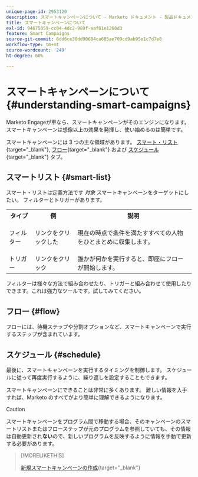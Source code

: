 ```yaml
---
unique-page-id: 2953120
description: スマートキャンペーンについて - Marketo ドキュメント - 製品ドキュメント
title: スマートキャンペーンについて
exl-id: 94675059-cc04-4dc2-989f-aaf81e1260d3
feature: Smart Campaigns
source-git-commit: 6dd6ce30dd90684ca685ae709cd9ab95e1c7d7e8
workflow-type: tm+mt
source-wordcount: '249'
ht-degree: 60%

---
```


# スマートキャンペーンについて {#understanding-smart-campaigns}

Marketo Engageが車なら、スマートキャンペーンがそのエンジンになります。 スマートキャンペーンは想像以上の効果を発揮し、使い始めるのは簡単です。

スマートキャンペーンには 3 つの主な領域があります。 [スマート・リスト](/help/marketo/product-docs/core-marketo-concepts/smart-lists-and-static-lists/understanding-smart-lists.md){target="_blank"}, [フロー](/help/marketo/product-docs/core-marketo-concepts/smart-campaigns/flow-actions/add-a-flow-step-to-a-smart-campaign.md){target="_blank"} および [スケジュール](/help/marketo/product-docs/core-marketo-concepts/smart-campaigns/using-smart-campaigns/schedule-a-recurring-batch-campaign.md){target="_blank"} タブ。

## スマートリスト {#smart-list}

スマート・リストは定義方法です _対象_ スマートキャンペーンをターゲットにしたい。 フィルターとトリガーがあります。

<table> 
 <tbody> 
  <tr> 
   <th>タイプ</th> 
   <th>例</th> 
   <th>説明</th> 
  </tr> 
  <tr> 
   <td>フィルター</td> 
   <td>リンクをクリックした</td> 
   <td><p>現在の時点で条件を満たすすべての人物をひとまとめに収集します。</p></td> 
  </tr> 
  <tr> 
   <td colspan="1">トリガー</td> 
   <td colspan="1">リンクをクリック</td> 
   <td colspan="1">誰かが何かを実行すると、即座にフローが開始します。</td> 
  </tr> 
 </tbody> 
</table>

フィルターは様々な方法で組み合わせたり、トリガーと組み合わせて使用したりできます。これは強力なツールです。試してみてください。

## フロー {#flow}

フローには、待機ステップや分割オプションなど、スマートキャンペーンで実行するステップが含まれています。

## スケジュール {#schedule}

最後に、スマートキャンペーンを実行するタイミングを制御します。 スケジュールに従って再度実行するように、繰り返しを設定することもできます。

スマートキャンペーンにできることは非常に多くあります。 難しい情報を入手すれば、Marketo のすべてがより簡単に理解できるようになります。

>[!CAUTION]
>
>スマートキャンペーンをプログラム間で移動する場合、そのキャンペーンのスマートリストまたはフローステップが元のプログラムを参照していても、その情報は自動更新され&#x200B;**ない**&#x200B;ので、新しいプログラムを反映するように情報を手動で更新する必要があります。

>[!MORELIKETHIS]
>
>[新規スマートキャンペーンの作成](/help/marketo/product-docs/core-marketo-concepts/smart-campaigns/creating-a-smart-campaign/create-a-new-smart-campaign.md){target="_blank"}

